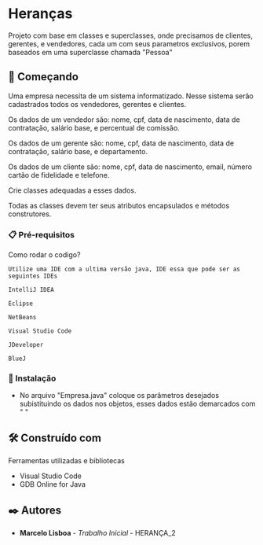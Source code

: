 # Heranças

Projeto com base em classes e superclasses, onde precisamos de clientes, gerentes, e vendedores, cada um com seus parametros exclusivos, porem baseados em uma superclasse chamada "Pessoa"

## 🚀 Começando

Uma empresa necessita de um sistema informatizado. Nesse sistema serão cadastrados todos os vendedores, gerentes e clientes.

Os dados de um vendedor são: nome, cpf, data de nascimento, data de contratação, salário base, e percentual de comissão.

Os dados de um gerente são:  nome, cpf, data de nascimento, data de contratação, salário base, e departamento.

Os dados de um cliente são:  nome, cpf, data de nascimento, email, número cartão de fidelidade e telefone.

Crie classes adequadas a esses dados.

Todas as classes devem ter seus atributos encapsulados e métodos construtores. 

### 📋 Pré-requisitos

Como rodar o codigo?

```
Utilize uma IDE com a ultima versão java, IDE essa que pode ser as seguintes IDEs

IntelliJ IDEA

Eclipse

NetBeans

Visual Studio Code

JDeveloper

BlueJ
```

### 🔧 Instalação

* No arquivo "Empresa.java" coloque os parâmetros desejados subistituindo os dados nos objetos, esses dados estão demarcados com " "

## 🛠️ Construído com

Ferramentas utilizadas e bibliotecas

* Visual Studio Code
* GDB Online for Java

## ✒️ Autores

* **Marcelo Lisboa** - *Trabalho Inicial* - HERANÇA_2